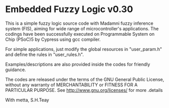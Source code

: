 Embedded Fuzzy Logic v0.30
==========================

This is a simple fuzzy logic source code with Madamni fuzzy inference
system (FIS), aiming for wide range of microcontroller's applications.
The codings have been successfully executed on Programmable System on
Chip (PSoC)5 by Cypress using gcc compiler. 

For simple applications, just modify the global resources in 
"user_param.h" and define the rules in "user_rules.h". 

Examples/descriptions are also provided inside the codes for 
friendly guidance.

The codes are released under the terms of the GNU General Public 
License, without any warranty of MERCHANTABILITY or FITNESS FOR A 
PARTICULAR PURPOSE. See <http://www.gnu.org/licenses/> for more 
.details

With metta,
S.H.Teay